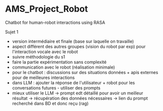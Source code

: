 # AMS_Project_Robot

Chatbot for human-robot interactions using RASA

Sujet 1

- version intermédiaire et finale (base sur laquelle on travaille)
- aspect différent des autres groupes (vision du robot par exp) pour l'interaction vocale avec le robot
- suivre méthodologie du s1
- faire la partie expérimentation sans complexité
- communication avec le robot (réalisation minimale)
- pour le chatbot : discussions sur des situations données + apis externes pour de meilleures interactions
- dans LLM : ajouter la réponse de l'utilisateur + robot pour les conversations futures - utiliser des prompts
- mieux utiliser le LLM -> prompt edt détaillé pour avoir un meilleur résultat -> récupération des données nécessaires -> lien du prompt recherché dans BD et donc reçu (rag)

